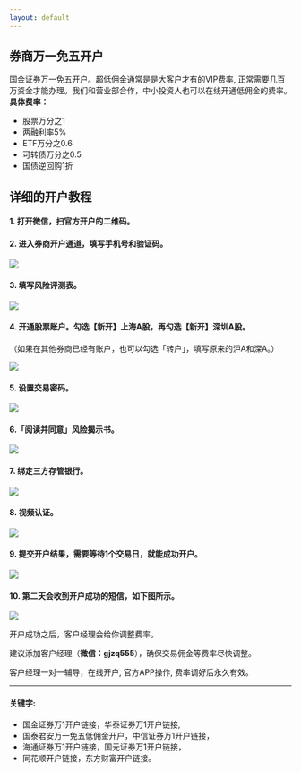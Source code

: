 ```yaml
---
layout: default
---
```


## 券商万一免五开户

国金证券万一免五开户。超低佣金通常是是大客户才有的VIP费率, 正常需要几百万资金才能办理。我们和营业部合作，中小投资人也可以在线开通低佣金的费率。**具体费率：**
- 股票万分之1
- 两融利率5%
- ETF万分之0.6
- 可转债万分之0.5
- 国债逆回购1折

## 详细的开户教程

#### 1. 打开微信，扫官方开户的二维码。

#### 2. 进入券商开户通道，填写手机号和验证码。

![](https://pic.imgdb.cn/item/65b27f4d871b83018aacfa78.jpg)

#### 3. 填写风险评测表。

![](https://pic.imgdb.cn/item/65b285d8871b83018acb1352.jpg)

#### 4. 开通股票账户。勾选【新开】上海A股，再勾选【新开】深圳A股。

（如果在其他券商已经有账户，也可以勾选「转户」，填写原来的沪A和深A。）

![](https://pic.imgdb.cn/item/65b28622871b83018acc421d.jpg)

#### 5. 设置交易密码。

![](https://pic.imgdb.cn/item/65b27f4c871b83018aacf965.jpg)

#### 6.「阅读并同意」风险揭示书。

![](https://pic.imgdb.cn/item/65b27f4c871b83018aacf8d0.jpg)

#### 7. 绑定三方存管银行。

![](https://pic.imgdb.cn/item/65b27f4d871b83018aacfa13.jpg)

#### 8. 视频认证。

![](https://pic.imgdb.cn/item/65b281b5871b83018ab8173b.jpg)

#### 9. 提交开户结果，需要等待1个交易日，就能成功开户。

![](https://pic.imgdb.cn/item/65b281b4871b83018ab81666.jpg)

#### 10. 第二天会收到开户成功的短信，如下图所示。

![](https://pic.imgdb.cn/item/65b281b4871b83018ab814e0.jpg)

开户成功之后，客户经理会给你调整费率。  

建议添加客户经理（**微信：gjzq555**），确保交易佣金等费率尽快调整。   

客户经理一对一辅导，在线开户, 官方APP操作, 费率调好后永久有效。   

---

#### 关键字: 
- 国金证券万1开户链接，华泰证券万1开户链接,    
- 国泰君安万一免五低佣金开户，中信证券万1开户链接，   
- 海通证券万1开户链接，国元证券万1开户链接，  
- 同花顺开户链接，东方财富开户链接。  
